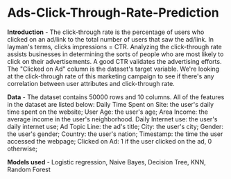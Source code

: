 # Ads-Click-Through-Rate-Prediction

**Introduction** - The click-through rate is the percentage of users who clicked on an ad/link to the total number of users that saw the ad/link. In layman's terms, clicks impressions = CTR. Analyzing the click-through rate assists businesses in determining the sorts of people who are most likely to click on their advertisements. A good CTR validates the advertising efforts. The "Clicked on Ad" column is the dataset's target variable. We're looking at the click-through rate of this marketing campaign to see if there's any correlation between user attributes and click-through rate.

**Data** - The dataset contains 50000 rows and 10 columns. All of the features in the dataset are listed below:
          Daily Time Spent on Site: the user's daily time spent on the website;
          User Age: the user's age;
          Area Income: the average income in the user's neighborhood.
          Daily Internet use: the user's daily internet use;
          Ad Topic Line: the ad's title;
          City: the user's city;
          Gender: the user's gender; 
          Country: the user's nation;
          Timestamp: the time the user accessed the webpage;
          Clicked on Ad: 1 if the user clicked on the ad, 0 otherwise;

**Models used** - Logistic regression, Naive Bayes, Decision Tree, KNN, Random Forest




